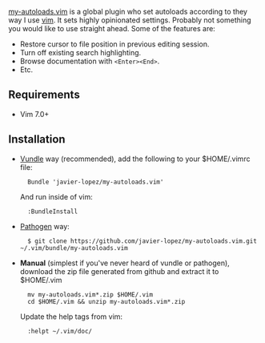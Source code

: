[my-autoloads.vim](https://github.com/javier-lopez/my-autoloads.vim) is a global plugin who set autoloads  according to they way I use [vim](http://vim.org). It sets highly opinionated settings. Probably not something you would like to use straight ahead. Some of the features are:

- Restore cursor to file position in previous editing session.
- Turn off existing search highlighting.
- Browse documentation with `<Enter><End>`.
- Etc.

Requirements
------------

* Vim 7.0+

Installation
------------

- [Vundle](https://github.com/gmarik/vundle) way (recommended), add the following to your $HOME/.vimrc file:

        Bundle 'javier-lopez/my-autoloads.vim'

    And run inside of vim:

        :BundleInstall

- [Pathogen](https://github.com/tpope/vim-pathogen) way:

        $ git clone https://github.com/javier-lopez/my-autoloads.vim.git ~/.vim/bundle/my-autoloads.vim

- **Manual** (simplest if you've never heard of vundle or pathogen), download the zip file generated from github and extract it to $HOME/.vim

        mv my-autoloads.vim*.zip $HOME/.vim
        cd $HOME/.vim && unzip my-autoloads.vim*.zip

    Update the help tags from vim:

        :helpt ~/.vim/doc/
